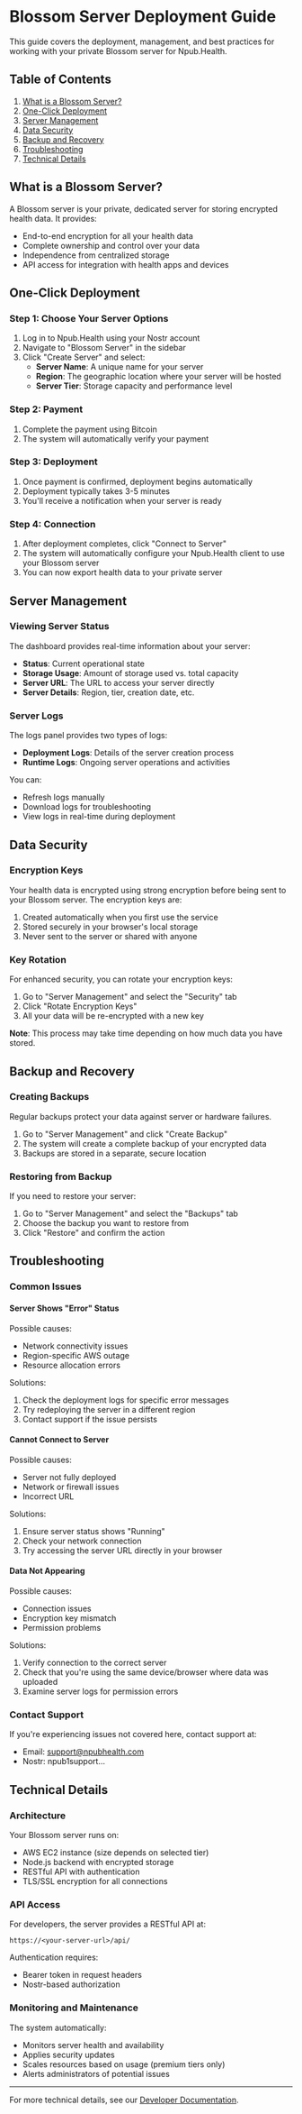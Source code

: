 # Blossom Server Deployment Guide

This guide covers the deployment, management, and best practices for working with your private Blossom server for Npub.Health.

## Table of Contents

1. [What is a Blossom Server?](#what-is-a-blossom-server)
2. [One-Click Deployment](#one-click-deployment)
3. [Server Management](#server-management)
4. [Data Security](#data-security)
5. [Backup and Recovery](#backup-and-recovery)
6. [Troubleshooting](#troubleshooting)
7. [Technical Details](#technical-details)

## What is a Blossom Server?

A Blossom server is your private, dedicated server for storing encrypted health data. It provides:

- End-to-end encryption for all your health data
- Complete ownership and control over your data
- Independence from centralized storage
- API access for integration with health apps and devices

## One-Click Deployment

### Step 1: Choose Your Server Options

1. Log in to Npub.Health using your Nostr account
2. Navigate to "Blossom Server" in the sidebar
3. Click "Create Server" and select:
   - **Server Name**: A unique name for your server
   - **Region**: The geographic location where your server will be hosted
   - **Server Tier**: Storage capacity and performance level

### Step 2: Payment

1. Complete the payment using Bitcoin
2. The system will automatically verify your payment

### Step 3: Deployment

1. Once payment is confirmed, deployment begins automatically
2. Deployment typically takes 3-5 minutes
3. You'll receive a notification when your server is ready

### Step 4: Connection

1. After deployment completes, click "Connect to Server"
2. The system will automatically configure your Npub.Health client to use your Blossom server
3. You can now export health data to your private server

## Server Management

### Viewing Server Status

The dashboard provides real-time information about your server:

- **Status**: Current operational state
- **Storage Usage**: Amount of storage used vs. total capacity
- **Server URL**: The URL to access your server directly
- **Server Details**: Region, tier, creation date, etc.

### Server Logs

The logs panel provides two types of logs:

- **Deployment Logs**: Details of the server creation process
- **Runtime Logs**: Ongoing server operations and activities

You can:
- Refresh logs manually
- Download logs for troubleshooting
- View logs in real-time during deployment

## Data Security

### Encryption Keys

Your health data is encrypted using strong encryption before being sent to your Blossom server. The encryption keys are:

1. Created automatically when you first use the service
2. Stored securely in your browser's local storage
3. Never sent to the server or shared with anyone

### Key Rotation

For enhanced security, you can rotate your encryption keys:

1. Go to "Server Management" and select the "Security" tab
2. Click "Rotate Encryption Keys"
3. All your data will be re-encrypted with a new key

**Note**: This process may take time depending on how much data you have stored.

## Backup and Recovery

### Creating Backups

Regular backups protect your data against server or hardware failures.

1. Go to "Server Management" and click "Create Backup"
2. The system will create a complete backup of your encrypted data
3. Backups are stored in a separate, secure location

### Restoring from Backup

If you need to restore your server:

1. Go to "Server Management" and select the "Backups" tab
2. Choose the backup you want to restore from
3. Click "Restore" and confirm the action

## Troubleshooting

### Common Issues

#### Server Shows "Error" Status

Possible causes:
- Network connectivity issues
- Region-specific AWS outage
- Resource allocation errors

Solutions:
1. Check the deployment logs for specific error messages
2. Try redeploying the server in a different region
3. Contact support if the issue persists

#### Cannot Connect to Server

Possible causes:
- Server not fully deployed
- Network or firewall issues
- Incorrect URL

Solutions:
1. Ensure server status shows "Running"
2. Check your network connection
3. Try accessing the server URL directly in your browser

#### Data Not Appearing

Possible causes:
- Connection issues
- Encryption key mismatch
- Permission problems

Solutions:
1. Verify connection to the correct server
2. Check that you're using the same device/browser where data was uploaded
3. Examine server logs for permission errors

### Contact Support

If you're experiencing issues not covered here, contact support at:
- Email: support@npubhealth.com
- Nostr: npub1support...

## Technical Details

### Architecture

Your Blossom server runs on:
- AWS EC2 instance (size depends on selected tier)
- Node.js backend with encrypted storage
- RESTful API with authentication
- TLS/SSL encryption for all connections

### API Access

For developers, the server provides a RESTful API at:
```
https://<your-server-url>/api/
```

Authentication requires:
- Bearer token in request headers
- Nostr-based authorization

### Monitoring and Maintenance

The system automatically:
- Monitors server health and availability
- Applies security updates
- Scales resources based on usage (premium tiers only)
- Alerts administrators of potential issues

---

For more technical details, see our [Developer Documentation](./BLOSSOM_API.md). 